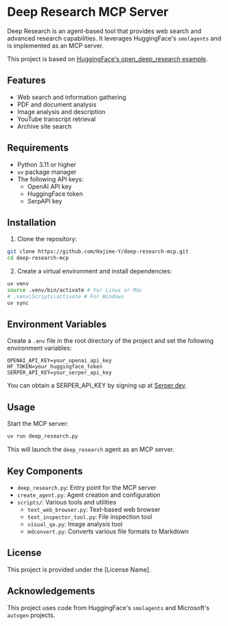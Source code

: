 # Deep Research MCP Server

Deep Research is an agent-based tool that provides web search and advanced research capabilities. It leverages HuggingFace's `smolagents` and is implemented as an MCP server.

This project is based on [HuggingFace's open_deep_research example](https://github.com/huggingface/smolagents/tree/main/examples/open_deep_research).

## Features

- Web search and information gathering
- PDF and document analysis
- Image analysis and description
- YouTube transcript retrieval
- Archive site search

## Requirements

- Python 3.11 or higher
- `uv` package manager
- The following API keys:
  - OpenAI API key
  - HuggingFace token
  - SerpAPI key

## Installation

1. Clone the repository:

```bash
git clone https://github.com/Hajime-Y/deep-research-mcp.git
cd deep-research-mcp
```

2. Create a virtual environment and install dependencies:

```bash
uv venv
source .venv/bin/activate # For Linux or Mac
# .venv\Scripts\activate # For Windows
uv sync
```

## Environment Variables

Create a `.env` file in the root directory of the project and set the following environment variables:

```
OPENAI_API_KEY=your_openai_api_key
HF_TOKEN=your_huggingface_token
SERPER_API_KEY=your_serper_api_key
```

You can obtain a SERPER_API_KEY by signing up at [Serper.dev](https://serper.dev/signup).

## Usage

Start the MCP server:

```bash
uv run deep_research.py
```

This will launch the `deep_research` agent as an MCP server.

## Key Components

- `deep_research.py`: Entry point for the MCP server
- `create_agent.py`: Agent creation and configuration
- `scripts/`: Various tools and utilities
  - `text_web_browser.py`: Text-based web browser
  - `text_inspector_tool.py`: File inspection tool
  - `visual_qa.py`: Image analysis tool
  - `mdconvert.py`: Converts various file formats to Markdown

## License

This project is provided under the [License Name].

## Acknowledgements

This project uses code from HuggingFace's `smolagents` and Microsoft's `autogen` projects.
